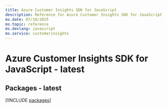 ```yaml
---
title: Azure Customer Insights SDK for JavaScript
description: Reference for Azure Customer Insights SDK for JavaScript
ms.date: 07/10/2025
ms.topic: reference
ms.devlang: javascript
ms.service: customerinsights
---
```

# Azure Customer Insights SDK for JavaScript - latest
## Packages - latest
[!INCLUDE [packages](customer-insights-index.md)]